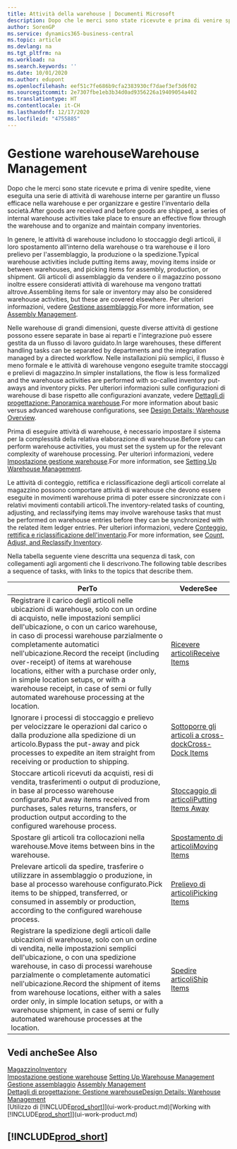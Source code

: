 ```yaml
---
title: Attività della warehouse | Documenti Microsoft
description: Dopo che le merci sono state ricevute e prima di venire spedite, viene eseguita una serie di attività di warehouse interne per garantire un flusso efficace nella warehouse e per organizzare e gestire l'inventario della società.
author: SorenGP
ms.service: dynamics365-business-central
ms.topic: article
ms.devlang: na
ms.tgt_pltfrm: na
ms.workload: na
ms.search.keywords: ''
ms.date: 10/01/2020
ms.author: edupont
ms.openlocfilehash: eef51c7fe686b9cfa2383930cf7daef3ef3d6f02
ms.sourcegitcommit: 2e7307fbe1eb3b34d0ad9356226a19409054a402
ms.translationtype: HT
ms.contentlocale: it-CH
ms.lasthandoff: 12/17/2020
ms.locfileid: "4755885"
---
```

# <a name="warehouse-management"></a><span data-ttu-id="f32b9-103">Gestione warehouse</span><span class="sxs-lookup"><span data-stu-id="f32b9-103">Warehouse Management</span></span>
<span data-ttu-id="f32b9-104">Dopo che le merci sono state ricevute e prima di venire spedite, viene eseguita una serie di attività di warehouse interne per garantire un flusso efficace nella warehouse e per organizzare e gestire l'inventario della società.</span><span class="sxs-lookup"><span data-stu-id="f32b9-104">After goods are received and before goods are shipped, a series of internal warehouse activities take place to ensure an effective flow through the warehouse and to organize and maintain company inventories.</span></span>

<span data-ttu-id="f32b9-105">In genere, le attività di warehouse includono lo stoccaggio degli articoli, il loro spostamento all'interno della warehouse o tra warehouse e il loro prelievo per l'assemblaggio, la produzione o la spedizione.</span><span class="sxs-lookup"><span data-stu-id="f32b9-105">Typical warehouse activities include putting items away, moving items inside or between warehouses, and picking items for assembly, production, or shipment.</span></span> <span data-ttu-id="f32b9-106">Gli articoli di assemblaggio da vendere o il magazzino possono inoltre essere considerati attività di warehouse ma vengono trattati altrove.</span><span class="sxs-lookup"><span data-stu-id="f32b9-106">Assembling items for sale or inventory may also be considered warehouse activities, but these are covered elsewhere.</span></span> <span data-ttu-id="f32b9-107">Per ulteriori informazioni, vedere [Gestione assemblaggio](assembly-assemble-items.md).</span><span class="sxs-lookup"><span data-stu-id="f32b9-107">For more information, see [Assembly Management](assembly-assemble-items.md).</span></span>  

<span data-ttu-id="f32b9-108">Nelle warehouse di grandi dimensioni, queste diverse attività di gestione possono essere separate in base ai reparti e l'integrazione può essere gestita da un flusso di lavoro guidato.</span><span class="sxs-lookup"><span data-stu-id="f32b9-108">In large warehouses, these different handling tasks can be separated by departments and the integration managed by a directed workflow.</span></span> <span data-ttu-id="f32b9-109">Nelle installazioni più semplici, il flusso è meno formale e le attività di warehouse vengono eseguite tramite stoccaggi e prelievi di magazzino.</span><span class="sxs-lookup"><span data-stu-id="f32b9-109">In simpler installations, the flow is less formalized and the warehouse activities are performed with so-called inventory put-aways and inventory picks.</span></span> <span data-ttu-id="f32b9-110">Per ulteriori informazioni sulle configurazioni di warehouse di base rispetto alle configurazioni avanzate, vedere [Dettagli di progettazione: Panoramica warehouse](design-details-warehouse-overview.md).</span><span class="sxs-lookup"><span data-stu-id="f32b9-110">For more information about basic versus advanced warehouse configurations, see [Design Details: Warehouse Overview](design-details-warehouse-overview.md).</span></span>

<span data-ttu-id="f32b9-111">Prima di eseguire attività di warehouse, è necessario impostare il sistema per la complessità della relativa elaborazione di warehouse.</span><span class="sxs-lookup"><span data-stu-id="f32b9-111">Before you can perform warehouse activities, you must set the system up for the relevant complexity of warehouse processing.</span></span> <span data-ttu-id="f32b9-112">Per ulteriori informazioni, vedere [Impostazione gestione warehouse](warehouse-setup-warehouse.md).</span><span class="sxs-lookup"><span data-stu-id="f32b9-112">For more information, see [Setting Up Warehouse Management](warehouse-setup-warehouse.md).</span></span>

<span data-ttu-id="f32b9-113">Le attività di conteggio, rettifica e riclassificazione degli articoli correlate al magazzino possono comportare attività di warehouse che devono essere eseguite in movimenti warehouse prima di poter essere sincronizzate con i relativi movimenti contabili articoli.</span><span class="sxs-lookup"><span data-stu-id="f32b9-113">The inventory-related tasks of counting, adjusting, and reclassifying items may involve warehouse tasks that must be performed on warehouse entries before they can be synchronized with the related item ledger entries.</span></span> <span data-ttu-id="f32b9-114">Per ulteriori informazioni, vedere [Conteggio, rettifica e riclassificazione dell'inventario](inventory-how-count-adjust-reclassify.md).</span><span class="sxs-lookup"><span data-stu-id="f32b9-114">For more information, see [Count, Adjust, and Reclassify Inventory](inventory-how-count-adjust-reclassify.md).</span></span>

 <span data-ttu-id="f32b9-115">Nella tabella seguente viene descritta una sequenza di task, con collegamenti agli argomenti che li descrivono.</span><span class="sxs-lookup"><span data-stu-id="f32b9-115">The following table describes a sequence of tasks, with links to the topics that describe them.</span></span>   

|<span data-ttu-id="f32b9-116">**Per**</span><span class="sxs-lookup"><span data-stu-id="f32b9-116">**To**</span></span>|<span data-ttu-id="f32b9-117">**Vedere**</span><span class="sxs-lookup"><span data-stu-id="f32b9-117">**See**</span></span>|  
|------------|-------------|  
|<span data-ttu-id="f32b9-118">Registrare il carico degli articoli nelle ubicazioni di warehouse, solo con un ordine di acquisto, nelle impostazioni semplici dell'ubicazione, o con un carico warehouse, in caso di processi warehouse parzialmente o completamente automatici nell'ubicazione.</span><span class="sxs-lookup"><span data-stu-id="f32b9-118">Record the receipt (including over-receipt) of items at warehouse locations, either with a purchase order only, in simple location setups, or with a warehouse receipt, in case of semi or fully automated warehouse processing at the location.</span></span>|[<span data-ttu-id="f32b9-119">Ricevere articoli</span><span class="sxs-lookup"><span data-stu-id="f32b9-119">Receive Items</span></span>](warehouse-how-receive-items.md)|
|<span data-ttu-id="f32b9-120">Ignorare i processi di stoccaggio e prelievo per velocizzare le operazioni dal carico o dalla produzione alla spedizione di un articolo.</span><span class="sxs-lookup"><span data-stu-id="f32b9-120">Bypass the put-away and pick processes to expedite an item straight from receiving or production to shipping.</span></span>|[<span data-ttu-id="f32b9-121">Sottoporre gli articoli a cross-dock</span><span class="sxs-lookup"><span data-stu-id="f32b9-121">Cross-Dock Items</span></span>](warehouse-how-to-cross-dock-items.md)|    
|<span data-ttu-id="f32b9-122">Stoccare articoli ricevuti da acquisti, resi di vendita, trasferimenti o output di produzione, in base al processo warehouse configurato.</span><span class="sxs-lookup"><span data-stu-id="f32b9-122">Put away items received from purchases, sales returns, transfers, or production output according to the configured warehouse process.</span></span>|[<span data-ttu-id="f32b9-123">Stoccaggio di articoli</span><span class="sxs-lookup"><span data-stu-id="f32b9-123">Putting Items Away</span></span>](warehouse-put-away-items.md)|
|<span data-ttu-id="f32b9-124">Spostare gli articoli tra collocazioni nella warehouse.</span><span class="sxs-lookup"><span data-stu-id="f32b9-124">Move items between bins in the warehouse.</span></span>|[<span data-ttu-id="f32b9-125">Spostamento di articoli</span><span class="sxs-lookup"><span data-stu-id="f32b9-125">Moving Items</span></span>](warehouse-move-items.md)|
|<span data-ttu-id="f32b9-126">Prelevare articoli da spedire, trasferire o utilizzare in assemblaggio o produzione, in base al processo warehouse configurato.</span><span class="sxs-lookup"><span data-stu-id="f32b9-126">Pick items to be shipped, transferred, or consumed in assembly or production, according to the configured warehouse process.</span></span>|[<span data-ttu-id="f32b9-127">Prelievo di articoli</span><span class="sxs-lookup"><span data-stu-id="f32b9-127">Picking Items</span></span>](warehouse-pick-items.md)|
|<span data-ttu-id="f32b9-128">Registrare la spedizione degli articoli dalle ubicazioni di warehouse, solo con un ordine di vendita, nelle impostazioni semplici dell'ubicazione, o con una spedizione warehouse, in caso di processi warehouse parzialmente o completamente automatici nell'ubicazione.</span><span class="sxs-lookup"><span data-stu-id="f32b9-128">Record the shipment of items from warehouse locations, either with a sales order only, in simple location setups, or with a warehouse shipment, in case of semi or fully automated warehouse processes at the location.</span></span>|[<span data-ttu-id="f32b9-129">Spedire articoli</span><span class="sxs-lookup"><span data-stu-id="f32b9-129">Ship Items</span></span>](warehouse-how-ship-items.md)|  

## <a name="see-also"></a><span data-ttu-id="f32b9-130">Vedi anche</span><span class="sxs-lookup"><span data-stu-id="f32b9-130">See Also</span></span>  
[<span data-ttu-id="f32b9-131">Magazzino</span><span class="sxs-lookup"><span data-stu-id="f32b9-131">Inventory</span></span>](inventory-manage-inventory.md)  
<span data-ttu-id="f32b9-132">[Impostazione gestione warehouse](warehouse-setup-warehouse.md)   </span><span class="sxs-lookup"><span data-stu-id="f32b9-132">[Setting Up Warehouse Management](warehouse-setup-warehouse.md)   </span></span>  
<span data-ttu-id="f32b9-133">[Gestione assemblaggio](assembly-assemble-items.md)  </span><span class="sxs-lookup"><span data-stu-id="f32b9-133">[Assembly Management](assembly-assemble-items.md)  </span></span>  
[<span data-ttu-id="f32b9-134">Dettagli di progettazione: Gestione warehouse</span><span class="sxs-lookup"><span data-stu-id="f32b9-134">Design Details: Warehouse Management</span></span>](design-details-warehouse-management.md)  
<span data-ttu-id="f32b9-135">[Utilizzo di [!INCLUDE[prod_short](includes/prod_short.md)]](ui-work-product.md)</span><span class="sxs-lookup"><span data-stu-id="f32b9-135">[Working with [!INCLUDE[prod_short](includes/prod_short.md)]](ui-work-product.md)</span></span>  

## [!INCLUDE[prod_short](includes/free_trial_md.md)]  

